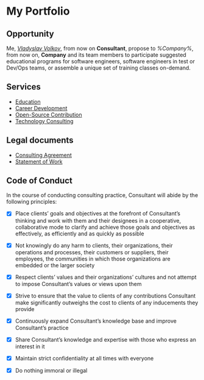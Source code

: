 # My Portfolio

## Opportunity

Me, [_Vladyslav Volkov_](https://github.com/vladyslavvolkov), from now on **Consultant**, propose to _%Company%_,
from now on, **Company** and its team members to participate suggested educational programs for software engineers,
software engineers in test or Dev/Ops teams, or assemble a unique set of training classes on-demand.

## Services

- [Education](services/education)
- [Career Development](services/career-development)
- [Open-Source Contribution](services/oper-source-contribution)
- [Technology Consulting](services/technology-consulting)

## Legal documents

- [Consulting Agreement](legal/consulting-agreement.md)
- [Statement of Work](legal/statement-of-work.md)

## Code of Conduct

In the course of conducting consulting practice, Consultant will abide by the following principles:

- [x] Place clients’ goals and objectives at the forefront of Consultant’s thinking and work with them and their
designees in a cooperative, collaborative mode to clarify and achieve those goals and objectives as effectively, as
efficiently and as quickly as possible

- [x] Not knowingly do any harm to clients, their organizations, their operations and processes, their customers or
suppliers, their employees, the communities in which those organizations are embedded or the larger society

- [x] Respect clients’ values and their organizations’ cultures and not attempt to impose Consultant’s values or views
upon them

- [x] Strive to ensure that the value to clients of any contributions Consultant make significantly outweighs the cost
to clients of any inducements they provide

- [x] Continuously expand Consultant’s knowledge base and improve Consultant’s practice

- [x] Share Consultant’s knowledge and expertise with those who express an interest in it

- [x] Maintain strict confidentiality at all times with everyone

- [x] Do nothing immoral or illegal
